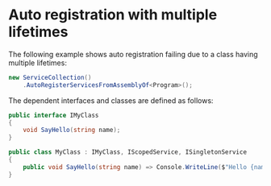 # Auto registration with multiple lifetimes

The following example shows auto registration failing due to a class having multiple lifetimes:

```csharp { data-fiddle="B6t9qK" }
new ServiceCollection()
    .AutoRegisterServicesFromAssemblyOf<Program>();
```

The dependent interfaces and classes are defined as follows:

```csharp { data-fiddle="B6t9qK" }
public interface IMyClass
{
    void SayHello(string name);
}

public class MyClass : IMyClass, IScopedService, ISingletonService
{
    public void SayHello(string name) => Console.WriteLine($"Hello {name}");
}
```

